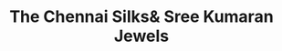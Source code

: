 ---
title: "The Chennai Silks& Sree Kumaran Jewels"
url: /thanjavur/the-chennai-silksund-sree-kumaran-jewels/
shop: Kleidung
---